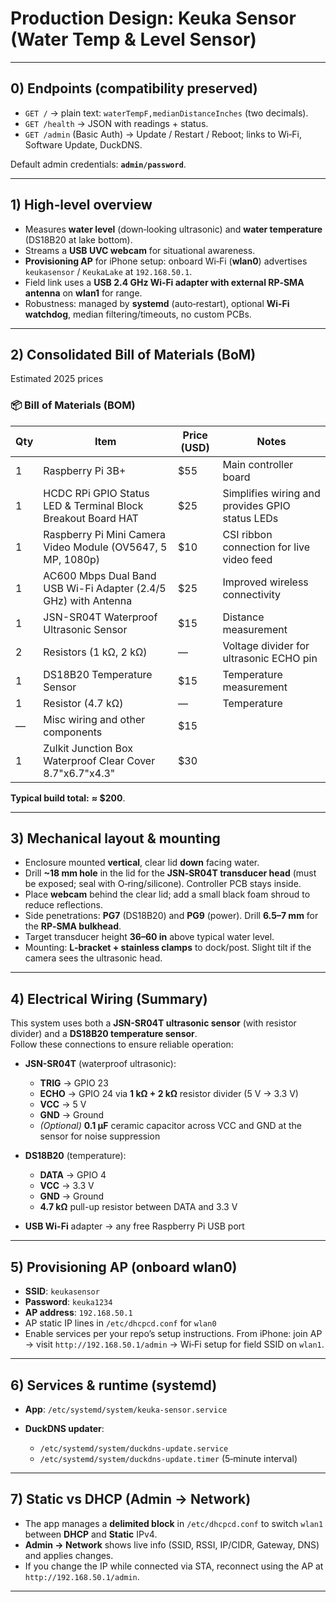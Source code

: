 # Production Design: Keuka Sensor (Water Temp & Level Sensor)
---

## 0) Endpoints (compatibility preserved)

- `GET /` → plain text: `waterTempF,medianDistanceInches` (two decimals).
- `GET /health` → JSON with readings + status.
- `GET /admin` (Basic Auth) → Update / Restart / Reboot; links to Wi‑Fi, Software Update, DuckDNS.

Default admin credentials: **`admin/password`**.

---

## 1) High‑level overview

- Measures **water level** (down‑looking ultrasonic) and **water temperature** (DS18B20 at lake bottom).
- Streams a **USB UVC webcam** for situational awareness.
- **Provisioning AP** for iPhone setup: onboard Wi‑Fi (**wlan0**) advertises `keukasensor` / `KeukaLake` at `192.168.50.1`.
- Field link uses a **USB 2.4 GHz Wi‑Fi adapter with external RP‑SMA antenna** on **wlan1** for range.
- Robustness: managed by **systemd** (auto‑restart), optional **Wi‑Fi watchdog**, median filtering/timeouts, no custom PCBs.

---

## 2) Consolidated Bill of Materials (BoM)

Estimated 2025  prices



### 📦 Bill of Materials (BOM)

| Qty | Item                                                                                                     | Price (USD) | Notes |
|-----|----------------------------------------------------------------------------------------------------------|-------------|-------|
| 1   | Raspberry Pi 3B+                                                                                         | $55         | Main controller board |
| 1   | HCDC RPi GPIO Status LED & Terminal Block Breakout Board HAT                                             | $25         | Simplifies wiring and provides GPIO status LEDs |
| 1   | Raspberry Pi Mini Camera Video Module (OV5647, 5 MP, 1080p)                                              | $10         | CSI ribbon connection for live video feed |
| 1   | AC600 Mbps Dual Band USB Wi-Fi Adapter (2.4/5 GHz) with Antenna                                          | $25         | Improved wireless connectivity |
| 1   | JSN-SR04T Waterproof Ultrasonic Sensor                                                                   | $15           | Distance measurement |
| 2   | Resistors (1 kΩ, 2 kΩ)                                                                                   | —           | Voltage divider for ultrasonic ECHO pin |
| 1   | DS18B20 Temperature Sensor                                                                               | $15           | Temperature measurement |
| 1   | Resistor (4.7 kΩ)                                                                                         | —           | Temperature |
| —   | Misc wiring and other components                                                                         | $15           |  |
| 1   | Zulkit Junction Box Waterproof Clear Cover 8.7"x6.7"x4.3"                                                | $30         |  |


**Typical build total:** **≈ $200**.

---

## 3) Mechanical layout & mounting

- Enclosure mounted **vertical**, clear lid **down** facing water.  
- Drill **~18 mm hole** in the lid for the **JSN‑SR04T transducer head** (must be exposed; seal with O‑ring/silicone). Controller PCB stays inside.
- Place **webcam** behind the clear lid; add a small black foam shroud to reduce reflections.
- Side penetrations: **PG7** (DS18B20) and **PG9** (power). Drill **6.5–7 mm** for the **RP‑SMA bulkhead**.
- Target transducer height **36–60 in** above typical water level.
- Mounting: **L‑bracket + stainless clamps** to dock/post. Slight tilt if the camera sees the ultrasonic head.

---

## 4) Electrical Wiring (Summary)

This system uses both a **JSN-SR04T ultrasonic sensor** (with resistor divider) and a **DS18B20 temperature sensor**.  
Follow these connections to ensure reliable operation:

- **JSN-SR04T** (waterproof ultrasonic):
  - **TRIG** → GPIO 23
  - **ECHO** → GPIO 24 via **1 kΩ + 2 kΩ** resistor divider (5 V → 3.3 V)
  - **VCC** → 5 V
  - **GND** → Ground
  - *(Optional)* **0.1 µF** ceramic capacitor across VCC and GND at the sensor for noise suppression

- **DS18B20** (temperature):
  - **DATA** → GPIO 4
  - **VCC** → 3.3 V
  - **GND** → Ground
  - **4.7 kΩ** pull-up resistor between DATA and 3.3 V

- **USB Wi-Fi** adapter → any free Raspberry Pi USB port

---

## 5) Provisioning AP (onboard wlan0)

- **SSID**: `keukasensor`  
- **Password**: `keuka1234`  
- **AP address**: `192.168.50.1`  
- AP static IP lines in `/etc/dhcpcd.conf` for `wlan0`
- Enable services per your repo’s setup instructions. From iPhone: join AP → visit `http://192.168.50.1/admin` → Wi‑Fi setup for field SSID on `wlan1`.

---

## 6) Services & runtime (systemd)

- **App**: `/etc/systemd/system/keuka-sensor.service`  

- **DuckDNS updater**:  
  - `/etc/systemd/system/duckdns-update.service`  
  - `/etc/systemd/system/duckdns-update.timer` (5‑minute interval)

---

## 7) Static vs DHCP (Admin → Network)

- The app manages a **delimited block** in `/etc/dhcpcd.conf` to switch `wlan1` between **DHCP** and **Static** IPv4.  
- **Admin → Network** shows live info (SSID, RSSI, IP/CIDR, Gateway, DNS) and applies changes.  
- If you change the IP while connected via STA, reconnect using the AP at `http://192.168.50.1/admin`.

---